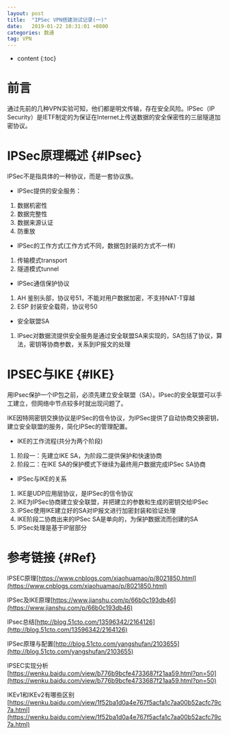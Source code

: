 ```yaml
---
layout: post
title:  "IPSec VPN搭建测试记录(一)"
date:   2019-01-22 10:31:01 +0800
categories: 数通
tag: VPN
---
```


* content
{:toc}


前言
====================================
通过先前的几种VPN实验可知，他们都是明文传输，存在安全风险。IPSec（IP Security）是IETF制定的为保证在Internet上传送数据的安全保密性的三层隧道加密协议。

IPSec原理概述                                                    {#IPsec}
====================================
IPSec不是指具体的一种协议，而是一套协议族。

+ IPSec提供的安全服务：
1. 数据机密性
2. 数据完整性
3. 数据来源认证
4. 防重放
+ IPSec的工作方式(工作方式不同，数据包封装的方式不一样)
1. 传输模式transport
2. 隧道模式tunnel
+ IPSec通信保护协议
1. AH 鉴别头部，协议号51，不能对用户数据加密，不支持NAT-T穿越
2. ESP 封装安全载荷，协议号50
+ 安全联盟SA
1. IPsec对数据流提供安全服务是通过安全联盟SA来实现的，SA包括了协议，算法，密钥等协商参数，关系到IP报文的处理

IPSEC与IKE                                                    {#IKE}
====================================
用IPsec保护一个IP包之前，必须先建立安全联盟（SA）。IPsec的安全联盟可以手工建立，但网络中节点较多时就出现问题了。

IKE因特网密钥交换协议是IPSec的信令协议，为IPSec提供了自动协商交换密钥，建立安全联盟的服务，简化IPSec的管理配置。

+ IKE的工作流程(共分为两个阶段)
1. 阶段一：先建立IKE SA，为阶段二提供保护和快速协商
2. 阶段二：在IKE SA的保护模式下继续为最终用户数据完成IPSec SA协商

+ IPSec与IKE的关系
1. IKE是UDP应用层协议，是IPSec的信令协议
2. IKE为IPSec协商建立安全联盟，并把建立的参数和生成的密钥交给IPSec
3. IPSec使用IKE建立好的SA对IP报文进行加密封装和验证处理
4. IKE阶段二协商出来的IPSec SA是单向的，为保护数据流而创建的SA
5. IPSec处理是基于IP层部分

参考链接                                                    {#Ref}
====================================
IPSEC原理[https://www.cnblogs.com/xiaohuamao/p/8021850.html](https://www.cnblogs.com/xiaohuamao/p/8021850.html)

IPSec及IKE原理[https://www.jianshu.com/p/66b0c193db46](https://www.jianshu.com/p/66b0c193db46)

IPsec总结[http://blog.51cto.com/13596342/2164126](http://blog.51cto.com/13596342/2164126)

IPSec原理与配置[http://blog.51cto.com/yangshufan/2103655](http://blog.51cto.com/yangshufan/2103655)

IPSEC实现分析[https://wenku.baidu.com/view/b776b9bcfe4733687f21aa59.html?pn=50](https://wenku.baidu.com/view/b776b9bcfe4733687f21aa59.html?pn=50)

IKEv1和IKEv2有哪些区别[https://wenku.baidu.com/view/1f52ba1d0a4e767f5acfa1c7aa00b52acfc79c7a.html](https://wenku.baidu.com/view/1f52ba1d0a4e767f5acfa1c7aa00b52acfc79c7a.html)
